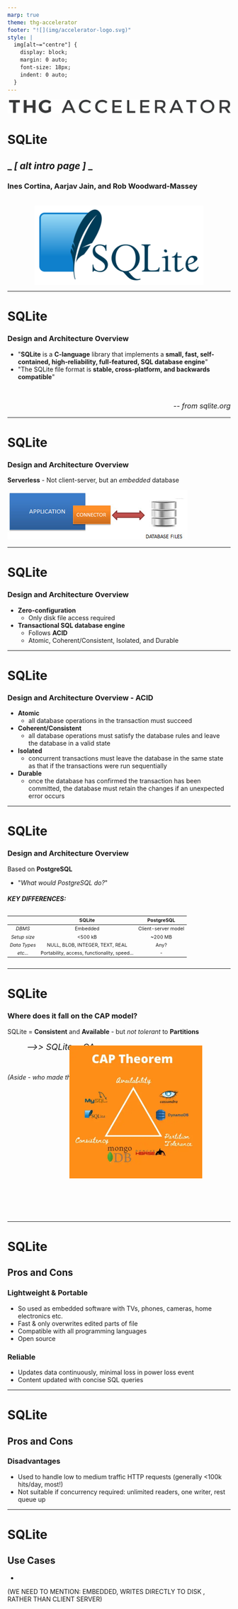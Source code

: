 ```yaml
---
marp: true
theme: thg-accelerator
footer: "![](img/accelerator-logo.svg)"
style: |
  img[alt~="centre"] {
    display: block;
    margin: 0 auto;
    font-size: 18px;
    indent: 0 auto;
  }
---
```


![width:800px](img/accelerator-logo.svg)

# SQLite

## _ ***[ alt intro page ]*** _

### Ines Cortina, Aarjav Jain, and Rob Woodward-Massey

</br>
<img src="img/sqlite-tutorial-homepage.svg" height="180rem" style="display:flex; text-align:center; margin:auto">

---

# SQLite

### Design and Architecture Overview

- "**SQLite** is a **C-language** library that implements a **small, fast, self-contained, high-reliability, full-featured, SQL database engine**"
  <br/>
- "The SQLite file format is **stable, cross-platform, and backwards compatible**"
<br/>
  <div align='right', style="font-size: 1rem"><p><i>-- from sqlite.org</i></p></div>

---

# SQLite

### Design and Architecture Overview

**Serverless** - Not client-server, but an _embedded_ database

![width:600px](img/sqliteDiagram.jpg)

---

# SQLite

### Design and Architecture Overview

- **Zero-configuration**
  - Only disk file access required
    <br/>
- **Transactional SQL database engine**
  - Follows **ACID**
  - Atomic, Coherent/Consistent, Isolated, and Durable

---

# SQLite

### Design and Architecture Overview - ACID

- **Atomic**
  - all database operations in the transaction must succeed
- **Coherent/Consistent**
  - all database operations must satisfy the database rules and leave the database in a valid state
- **Isolated**
  - concurrent transactions must leave the database in the same state as that if the transactions were run sequentially
- **Durable**
  - once the database has confirmed the transaction has been committed, the database must retain the changes if an unexpected error occurs

---

# SQLite

### Design and Architecture Overview

Based on **PostgreSQL**

- "_What would PostgreSQL do?_"

#### _KEY DIFFERENCES:_

<div style="text-align:center; margin:auto; justify-content:center; display:flex; font-size:0.68rem">

|              | SQLite                                       | PostgreSQL          |
| ------------ | -------------------------------------------- | ------------------- |
| _DBMS_       | Embedded                                     | Client-server model |
| _Setup size_ | <500 kB                                      | ~200 MB             |
| _Data Types_ | NULL, BLOB, INTEGER, TEXT, REAL              | Any?                |
| _etc..._     | Portability, access, functionality, speed... | -                   |

</div>

---

# SQLite

### Where does it fall on the CAP model?

SQLite = **Consistent** and **Available** - but _not tolerant_ to **Partitions**

<div style="font-size:1.2rem; padding-left:2.7rem;font-style:italic">  
-->> SQLite = CA
</div>

</br>
</br>

_(Aside - who made this grim diagram?)_
<img src="img/SQLiteCAP.png" height="300rem" style="position:relative; left:140px; bottom: 80px; justify-content:right">

---

# SQLite

## Pros and Cons

### Lightweight & Portable

- So used as embedded software with TVs, phones, cameras, home electronics etc.
- Fast & only overwrites edited parts of file
- Compatible with all programming languages
- Open source

### Reliable

- Updates data continuously, minimal loss in power loss event
- Content updated with concise SQL queries

---

# SQLite

## Pros and Cons

### Disadvantages

- Used to handle low to medium traffic HTTP requests (generally <100k hits/day, most!)
- Not suitable if concurrency required: unlimited readers, one writer, rest queue up

---

# SQLite

## Use Cases

-

(WE NEED TO MENTION: EMBEDDED, WRITES DIRECTLY TO DISK , RATHER THAN CLIENT SERVER)
